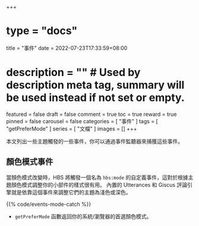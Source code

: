 +++
# type = "docs"
title = "事件"
date = 2022-07-23T17:33:59+08:00
# description = "" # Used by description meta tag, summary will be used instead if not set or empty.
featured = false
draft = false
comment = true
toc = true
reward = true
pinned = false
carousel = false
categories = [
    "事件"
]
tags = [
    "getPreferMode"
]
series = [
    "文檔"
]
images = []
+++

本文列出一些主題觸發的一些事件，你可以通過事件監聽器來捕獲這些事件。

<!--more-->

## 顏色模式事件

當顏色模式改變時，HBS 將觸發一個名為 `hbs:mode` 的自定義事件，這對於根據主題顏色模式調整你的小部件的樣式很有用。
內置的 Utterances 和 Giscus 評論引擎就是依靠這個事件來調整它們的主題為淺色或深色。

{{% code/events-mode-catch %}}

- `getPreferMode` 函數返回你的系統/瀏覽器的首選顏色模式。
